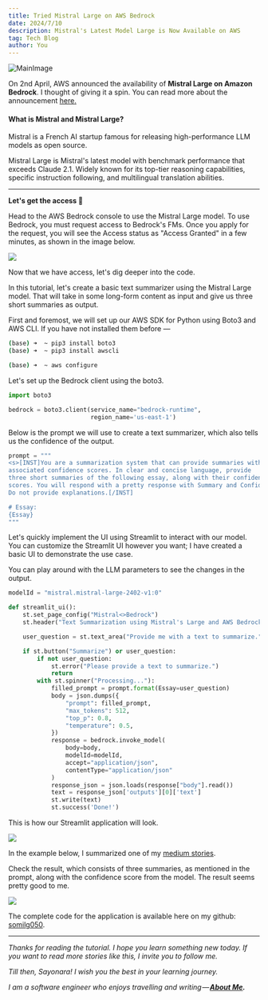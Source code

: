 ```yaml
---
title: Tried Mistral Large on AWS Bedrock
date: 2024/7/10
description: Mistral's Latest Model Large is Now Available on AWS
tag: Tech Blog
author: You
---
```


![MainImage](https://miro.medium.com/v2/resize:fit:2000/format:webp/1*hE7Q648mR5eKdha7SeFoWw.png)

On 2nd April, AWS announced the availability of **Mistral Large on Amazon Bedrock**. I thought of giving it a spin. You can read more about the announcement [here](https://aws.amazon.com/about-aws/whats-new/2024/04/mistral-large-foundation-model-amazon-bedrock/)[.](https://aws.amazon.com/about-aws/whats-new/2024/04/mistral-large-foundation-model-amazon-bedrock/)

#### What is Mistral and Mistral Large?

Mistral is a French AI startup famous for releasing high-performance LLM models as open source.

Mistral Large is Mistral's latest model with benchmark performance that exceeds Claude 2.1. Widely known for its top-tier reasoning capabilities, specific instruction following, and multilingual translation abilities.

---

**Let's get the access 💪**

Head to the AWS Bedrock console to use the Mistral Large model. To use Bedrock, you must request access to Bedrock's FMs. Once you apply for the request, you will see the Access status as "Access Granted" in a few minutes, as shown in the image below.

![](https://cdn-images-1.medium.com/max/1800/1*nSeOyfEbK2hTTOziHNme7A.png)

Now that we have access, let's dig deeper into the code.

In this tutorial, let's create a basic text summarizer using the Mistral Large model. That will take in some long-form content as input and give us three short summaries as output.

First and foremost, we will set up our AWS SDK for Python using Boto3 and AWS CLI. If you have not installed them before —

```bash
(base) ➜  ~ pip3 install boto3
(base) ➜  ~ pip3 install awscli

(base) ➜  ~ aws configure
```

Let's set up the Bedrock client using the boto3.

```python
import boto3

bedrock = boto3.client(service_name="bedrock-runtime",
                       region_name='us-east-1')
```

Below is the prompt we will use to create a text summarizer, which also tells us the confidence of the output.

```python
prompt = """
<s>[INST]You are a summarization system that can provide summaries with 
associated confidence scores. In clear and concise language, provide 
three short summaries of the following essay, along with their confidence
scores. You will respond with a pretty response with Summary and Confidence. 
Do not provide explanations.[/INST]

# Essay: 
{Essay}
"""
```

Let's quickly implement the UI using Streamlit to interact with our model. You can customize the Streamlit UI however you want; I have created a basic UI to demonstrate the use case.

You can play around with the LLM parameters to see the changes in the output.

```python
modelId = "mistral.mistral-large-2402-v1:0"

def streamlit_ui():
    st.set_page_config("Mistral<>Bedrock")
    st.header("Text Summarization using Mistral's Large and AWS Bedrock")

    user_question = st.text_area("Provide me with a text to summarize.")

    if st.button("Summarize") or user_question:
        if not user_question:
            st.error("Please provide a text to summarize.")
            return
        with st.spinner("Processing..."):
            filled_prompt = prompt.format(Essay=user_question)
            body = json.dumps({
                "prompt": filled_prompt,
                "max_tokens": 512,
                "top_p": 0.8,
                "temperature": 0.5,
            })
            response = bedrock.invoke_model(
                body=body,
                modelId=modelId,
                accept="application/json",
                contentType="application/json"
            )
            response_json = json.loads(response["body"].read())
            text = response_json['outputs'][0]['text']
            st.write(text)
            st.success('Done!')
```

This is how our Streamlit application will look.

![](https://cdn-images-1.medium.com/max/1800/1*9LLMRrQMvkBAb9UJMMU2gg.png)

In the example below, I summarized one of my [medium stories](https://medium.com/illumination/the-people-of-vietnam-535304dd45fb).


Check the result, which consists of three summaries, as mentioned in the prompt, along with the confidence score from the model. The result seems pretty good to me.

![](https://cdn-images-1.medium.com/max/1800/1*AZtl6JU7q3IrQvvXKdNpoA.png)

The complete code for the application is available here on my github: [somilg050](https://github.com/somilg050/rag-aws-bedrock/blob/master/using_mistral_large.py).

---

*Thanks for reading the tutorial. I hope you learn something new today. If you want to read more stories like this, I invite you to follow me.*

*Till then, Sayonara! I wish you the best in your learning journey.*

*I am a software engineer who enjoys travelling and writing —* [***About Me***](https://medium.com/about-me-stories/about-me-somil-gupta-cc8ba13bdd8c)***.***